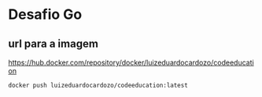 # Desafio Go

## url para a imagem

https://hub.docker.com/repository/docker/luizeduardocardozo/codeeducation

```
docker push luizeduardocardozo/codeeducation:latest
```
